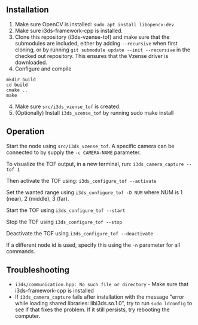 ## Installation

1. Make sure OpenCV is installed: `sudo apt install libopencv-dev`
1. Make sure i3ds-framework-cpp is installed.
1. Clone this repository (i3ds-vzense-tof) and make sure that the submodules are included, either by adding `--recursive` when first cloning, or by running `git submodule update --init --recursive` in the checked out repository. This ensures that the Vzense driver is downloaded.
1. Configure and compile
```
mkdir build
cd build
cmake ..
make
```
4. Make sure `src/i3ds_vzense_tof` is created.
5. (Optionally) Install `i3ds_vzense_tof` by running sudo make install

## Operation

Start the node using `src/i3ds_vzense_tof`. A specific camera can be connected to by supply the `-c CAMERA-NAME` parameter.

To visualize the TOF output, in a new terminal, run: `i3ds_camera_capture --tof 1`

Then activate the TOF using: `i3ds_configure_tof --activate`

Set the wanted range using `i3ds_configure_tof -D NUM` where NUM is 1 (near), 2 (middle), 3 (far).

Start the TOF using `i3ds_configure_tof --start`

Stop the TOF using `i3ds_configure_tof --stop`

Deactivate the TOF using `i3ds_configure_tof --deactivate`

If a different node id is used, specify this using the `-n` parameter for all commands.

## Troubleshooting

* `i3ds/communication.hpp: No such file or directory` - Make sure that i3ds-framework-cpp is installed
* If `i3ds_camera_capture` fails after installation with the message "error while loading shared libraries: libi3ds.so.1.0", try to run `sudo ldconfig` to see if that fixes the problem. If it still persists, try rebooting the computer.